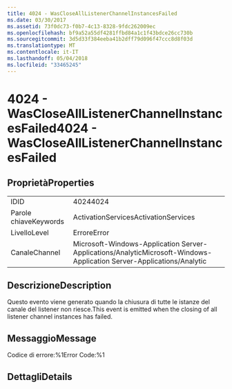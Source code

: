 ```yaml
---
title: 4024 - WasCloseAllListenerChannelInstancesFailed
ms.date: 03/30/2017
ms.assetid: 73f0dc73-f0b7-4c13-8328-9fdc262009ec
ms.openlocfilehash: bf9a52a55df4281ffbd84a1c1f43bdce26cc730b
ms.sourcegitcommit: 3d5d33f384eeba41b2dff79d096f47ccc8d8f03d
ms.translationtype: MT
ms.contentlocale: it-IT
ms.lasthandoff: 05/04/2018
ms.locfileid: "33465245"
---
```

# <a name="4024---wasclosealllistenerchannelinstancesfailed"></a><span data-ttu-id="a0625-102">4024 - WasCloseAllListenerChannelInstancesFailed</span><span class="sxs-lookup"><span data-stu-id="a0625-102">4024 - WasCloseAllListenerChannelInstancesFailed</span></span>
## <a name="properties"></a><span data-ttu-id="a0625-103">Proprietà</span><span class="sxs-lookup"><span data-stu-id="a0625-103">Properties</span></span>  
  
|||  
|-|-|  
|<span data-ttu-id="a0625-104">ID</span><span class="sxs-lookup"><span data-stu-id="a0625-104">ID</span></span>|<span data-ttu-id="a0625-105">4024</span><span class="sxs-lookup"><span data-stu-id="a0625-105">4024</span></span>|  
|<span data-ttu-id="a0625-106">Parole chiave</span><span class="sxs-lookup"><span data-stu-id="a0625-106">Keywords</span></span>|<span data-ttu-id="a0625-107">ActivationServices</span><span class="sxs-lookup"><span data-stu-id="a0625-107">ActivationServices</span></span>|  
|<span data-ttu-id="a0625-108">Livello</span><span class="sxs-lookup"><span data-stu-id="a0625-108">Level</span></span>|<span data-ttu-id="a0625-109">Errore</span><span class="sxs-lookup"><span data-stu-id="a0625-109">Error</span></span>|  
|<span data-ttu-id="a0625-110">Canale</span><span class="sxs-lookup"><span data-stu-id="a0625-110">Channel</span></span>|<span data-ttu-id="a0625-111">Microsoft-Windows-Application Server-Applications/Analytic</span><span class="sxs-lookup"><span data-stu-id="a0625-111">Microsoft-Windows-Application Server-Applications/Analytic</span></span>|  
  
## <a name="description"></a><span data-ttu-id="a0625-112">Descrizione</span><span class="sxs-lookup"><span data-stu-id="a0625-112">Description</span></span>  
 <span data-ttu-id="a0625-113">Questo evento viene generato quando la chiusura di tutte le istanze del canale del listener non riesce.</span><span class="sxs-lookup"><span data-stu-id="a0625-113">This event is emitted when the closing of all listener channel instances has failed.</span></span>  
  
## <a name="message"></a><span data-ttu-id="a0625-114">Messaggio</span><span class="sxs-lookup"><span data-stu-id="a0625-114">Message</span></span>  
 <span data-ttu-id="a0625-115">Codice di errore:%1</span><span class="sxs-lookup"><span data-stu-id="a0625-115">Error Code:%1</span></span>  
  
## <a name="details"></a><span data-ttu-id="a0625-116">Dettagli</span><span class="sxs-lookup"><span data-stu-id="a0625-116">Details</span></span>
